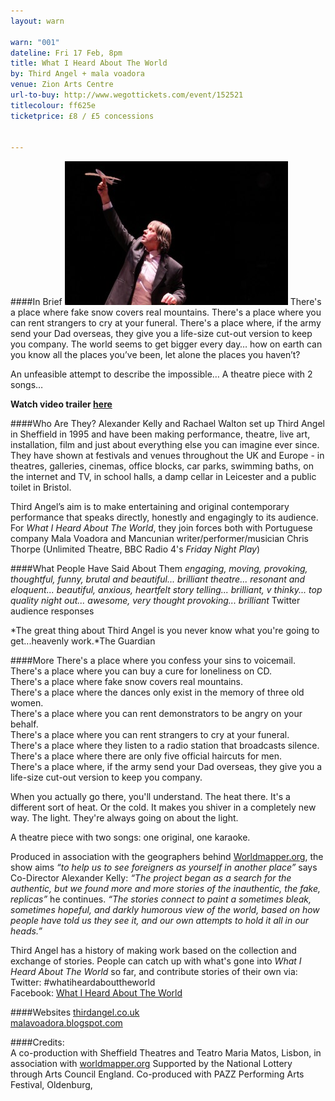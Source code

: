 ```yaml
---
layout: warn

warn: "001"
dateline: Fri 17 Feb, 8pm
title: What I Heard About The World
by: Third Angel + mala voadora
venue: Zion Arts Centre
url-to-buy: http://www.wegottickets.com/event/152521
titlecolour: ff625e
ticketprice: £8 / £5 concessions


---
```


####In Brief
![Third Angel](thirdangel.jpg) There's a place where fake snow covers real mountains.  There's a place where you can rent strangers to cry at your funeral.  There's a place where, if the army send your Dad overseas, they give you a life-size cut-out version to keep you company.
The world seems to get bigger every day… how on earth can you know all the places you’ve been, let alone the places you haven’t?

An unfeasible attempt to describe the impossible… A theatre piece with 2 songs…

**Watch video trailer [here](http://vimeo.com/36294994)**

####Who Are They?
Alexander Kelly and Rachael Walton set up Third Angel in Sheffield in 1995 and have been making performance, theatre, live art, installation, film and just about everything else you can imagine ever since.  They have shown at festivals and venues throughout the UK and Europe - in theatres, galleries, cinemas, office blocks, car parks, swimming baths, on the internet and TV, in school halls, a damp cellar in Leicester and a public toilet in Bristol. 

Third Angel’s aim is to make entertaining and original contemporary performance that speaks directly, honestly and engagingly to its audience.
For *What I Heard About The World*, they join forces both with Portuguese company Mala Voadora and Mancunian writer/performer/musician Chris Thorpe (Unlimited Theatre, BBC Radio 4's *Friday Night Play*)

####What People Have Said About Them
*engaging, moving, provoking, thoughtful, funny, brutal and beautiful... brilliant theatre...  resonant and eloquent... beautiful, anxious, heartfelt story telling... brilliant, v thinky... top quality night out... awesome, very thought provoking... brilliant* Twitter audience responses

*The great thing about Third Angel is you never know what you're going to get...heavenly work.*The Guardian

####More
There's a place where you confess your sins to voicemail.    
There's a place where you can buy a cure for loneliness on CD.    
There's a place where fake snow covers real mountains.    
There's a place where the dances only exist in the memory of three old women.    
There's a place where you can rent demonstrators to be angry on your behalf.   
There's a place where you can rent strangers to cry at your funeral.    
There's a place where they listen to a radio station that broadcasts silence.    
There's a place where there are only five official haircuts for men.       
There's a place where, if the army send your Dad overseas, they give you a life-size cut-out version to keep you company.

When you actually go there, you'll understand. The heat there. It's a different sort of heat. Or the cold. It makes you shiver in a completely new way. The light. They're always going on about the light.

A theatre piece with two songs: one original, one karaoke.

Produced in association with the geographers behind [Worldmapper.org](http://www.worldmapper.org), the show aims *“to help us to see foreigners as yourself in another place”* says Co-Director Alexander Kelly:
*“The project began as a search for the authentic, but we found more and more stories of the inauthentic, the fake, replicas”* he continues. *“The stories connect to paint a sometimes bleak, sometimes hopeful, and darkly humorous view of the world, based on how people have told us they see it, and our own attempts to hold it all in our heads.”*

Third Angel has a history of making work based on the collection and exchange of stories.  People can catch up with what's gone into *What I Heard About The World* so far, and contribute stories of their own via:    
Twitter: #whatiheardabouttheworld    
Facebook: [What I Heard About The World](http://www.facebook.com/pages/What-I-Heard-About-The-World/143036205737691)

####Websites
[thirdangel.co.uk](http://www.thirdangel.co.uk)      
[malavoadora.blogspot.com](http://www.malavoadora.blogspot.com)

####Credits:  
A co-production with Sheffield Theatres and Teatro Maria Matos, Lisbon, in association with [worldmapper.org](http://www.worldmapper.org)
Supported by the National Lottery through Arts Council England. 
Co-produced with PAZZ Performing Arts Festival, Oldenburg, 

